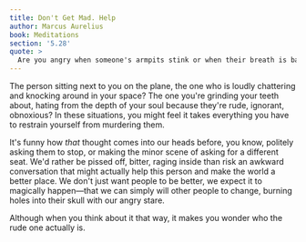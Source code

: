 ```yaml
---
title: Don't Get Mad. Help
author: Marcus Aurelius
book: Meditations
section: '5.28'
quote: >
  Are you angry when someone's armpits stink or when their breath is bad? What would be the point? Having such a mouth and such armpits, there's going to be a smell emanating. You say, they must have sense, can't they tell how they are offending others? Well you have sense too, congratulations! So, use your natural reason to awaken theirs, show them, call it out. If the person will listen, you will have cured them without useless anger. No drama nor unseemly show required.
---
```


The person sitting next to you on the plane, the one who is loudly chattering and knocking around in your space? The one you're grinding your teeth about, hating from the depth of your soul because they're rude, ignorant, obnoxious? In these situations, you might feel it takes everything you have to restrain yourself from murdering them.

It's funny how _that_ thought comes into our heads before, you know, politely asking them to stop, or making the minor scene of asking for a different seat. We'd rather be pissed off, bitter, raging inside than risk an awkward conversation that might actually help this person and make the world a better place. We don't just want people to be better, we expect it to magically happen—that we can simply will other people to change, burning holes into their skull with our angry stare.

Although when you think about it that way, it makes you wonder who the rude one actually is.
